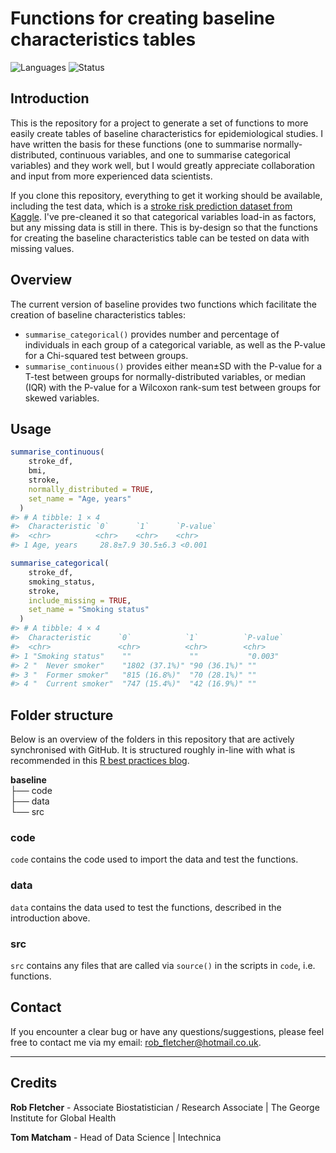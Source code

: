 # Functions for creating baseline characteristics tables

<!-- badges: start -->
![Languages](https://img.shields.io/badge/Languages-R-6498d3)
![Status](https://img.shields.io/badge/Status-In--Development-orange)
<!-- badges: end -->

## Introduction

This is the repository for a project to generate a set of functions to more easily create tables of baseline characteristics for epidemiological studies. I have written the basis for these functions (one to summarise normally-distributed, continuous variables, and one to summarise categorical variables) and they work well, but I would greatly appreciate collaboration and input from more experienced data scientists.

If you clone this repository, everything to get it working should be available, including the test data, which is a [stroke risk prediction dataset from Kaggle](https://www.kaggle.com/fedesoriano/stroke-prediction-dataset). I've pre-cleaned it so that categorical variables load-in as factors, but any missing data is still in there. This is by-design so that the functions for creating the baseline characteristics table can be tested on data with missing values.

## Overview

The current version of baseline provides two functions which facilitate the creation of baseline characteristics tables:

  - `summarise_categorical()` provides number and percentage of individuals in each group of a categorical  variable, as well as the P-value for a Chi-squared test between groups.
  - `summarise_continuous()` provides either mean±SD with the P-value for a T-test between groups for normally-distributed variables, or median (IQR) with the P-value for a Wilcoxon rank-sum test between groups for skewed variables.

## Usage

``` r
summarise_continuous(
    stroke_df, 
    bmi, 
    stroke, 
    normally_distributed = TRUE,
    set_name = "Age, years"
  )
#> # A tibble: 1 × 4
#>  Characteristic `0`      `1`      `P-value`
#>  <chr>          <chr>    <chr>    <chr>    
#> 1 Age, years     28.8±7.9 30.5±6.3 <0.001

summarise_categorical(
    stroke_df, 
    smoking_status, 
    stroke, 
    include_missing = TRUE,
    set_name = "Smoking status"
  )
#> # A tibble: 4 × 4
#>  Characteristic      `0`            `1`          `P-value`
#>  <chr>               <chr>          <chr>        <chr>    
#> 1 "Smoking status"    ""             ""           "0.003"  
#> 2 "  Never smoker"    "1802 (37.1%)" "90 (36.1%)" ""       
#> 3 "  Former smoker"   "815 (16.8%)"  "70 (28.1%)" ""       
#> 4 "  Current smoker"  "747 (15.4%)"  "42 (16.9%)" "" 
```

## Folder structure

Below is an overview of the folders in this repository that are actively synchronised with GitHub. It is structured roughly in-line with what is recommended in this [R best practices blog](https://kdestasio.github.io/post/r_best_practices/).

**baseline**   
     ├── code  
     ├── data  
     └── src  

### code

`code` contains the code used to import the data and test the functions.

### data

`data` contains the data used to test the functions, described in the introduction above.

### src

`src` contains any files that are called via `source()` in the scripts in `code`, i.e. functions.

## Contact

If you encounter a clear bug or have any questions/suggestions, please feel free to contact me via my email: [rob_fletcher@hotmail.co.uk](mailto:rob_fletcher@hotmail.co.uk?subject=Inquiry).

-----

## Credits

**Rob Fletcher** - Associate Biostatistician / Research Associate | The George Institute for Global Health

**Tom Matcham** - Head of Data Science | Intechnica
